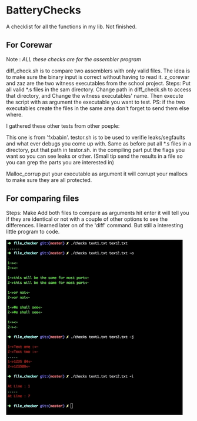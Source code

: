 # BatteryChecks
A checklist for all the functions in my lib.
Not finished.

## For Corewar

Note : *ALL these checks are for the assembler program*

diff_check.sh is to compare two assemblers with only valid files. The idea is to make sure the binary input is correct without having to read it.
z_corewar and zaz are the two witness executables from the school project.
Steps:
	Put all valid *.s files in the sam directory.
	Change path in diff_check.sh to access that directory, and Change the witness executables' name.
	Then execute the script with as argument the executable you want to test.
PS: if the two executables create the files in the same area don't forget to send them else where.
 
I gathered these other tests from other poeple:

This one is from 'fxbabin'.
testor.sh is to be used to verifie leaks/segfaults and what ever debugs you come up with.
	Same as before put all *.s files in a directory, put that path in testor.sh.
	in the compiling part put the flags you want so you can see leaks or other.
(Small tip send the results in a file so you can grep the parts you are interested in)

Malloc_corrup put your executable as argument it will corrupt your mallocs to make sure they are all protected.

## For comparing files

Steps:
	Make
	Add both files to compare as arguments hit enter
	it will tell you if they are identical or not with a couple of other options to see the differences.
	I learned later on of the 'diff' command. But still a interesting little program to code.

![File_checker](https://github.com/mmanley42/ressources/blob/master/file_checker.gif)
